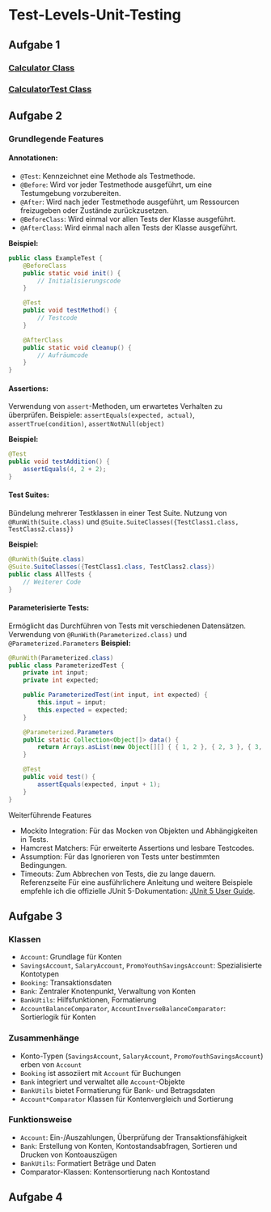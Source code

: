 # Test-Levels-Unit-Testing

## Aufgabe 1

### [Calculator Class](Calculator/src/main/kotlin/Calculator.kt)

### [CalculatorTest Class](Calculator/src/test/kotlin/CalculatorTest.kt)

## Aufgabe 2

### Grundlegende Features

#### Annotationen:

- `@Test`: Kennzeichnet eine Methode als Testmethode.
- `@Before`: Wird vor jeder Testmethode ausgeführt, um eine Testumgebung vorzubereiten.
- `@After`: Wird nach jeder Testmethode ausgeführt, um Ressourcen freizugeben oder Zustände zurückzusetzen.
- `@BeforeClass`: Wird einmal vor allen Tests der Klasse ausgeführt.
- `@AfterClass`: Wird einmal nach allen Tests der Klasse ausgeführt.

**Beispiel:**

```java
public class ExampleTest {
    @BeforeClass
    public static void init() {
        // Initialisierungscode
    }

    @Test
    public void testMethod() {
        // Testcode
    }

    @AfterClass
    public static void cleanup() {
        // Aufräumcode
    }
}
```

#### Assertions:

Verwendung von `assert`-Methoden, um erwartetes Verhalten zu überprüfen.
Beispiele: `assertEquals(expected, actual)`, `assertTrue(condition)`, `assertNotNull(object)`

**Beispiel:**

```java
@Test
public void testAddition() {
    assertEquals(4, 2 + 2);
}
```

#### Test Suites:

Bündelung mehrerer Testklassen in einer Test Suite.
Nutzung von `@RunWith(Suite.class)` und `@Suite.SuiteClasses({TestClass1.class, TestClass2.class})`

**Beispiel:**

```java
@RunWith(Suite.class)
@Suite.SuiteClasses({TestClass1.class, TestClass2.class})
public class AllTests {
    // Weiterer Code
}
```

#### Parameterisierte Tests:

Ermöglicht das Durchführen von Tests mit verschiedenen Datensätzen.
Verwendung von `@RunWith(Parameterized.class)` und `@Parameterized.Parameters`
**Beispiel:**

```java
@RunWith(Parameterized.class)
public class ParameterizedTest {
    private int input;
    private int expected;

    public ParameterizedTest(int input, int expected) {
        this.input = input;
        this.expected = expected;
    }

    @Parameterized.Parameters
    public static Collection<Object[]> data() {
        return Arrays.asList(new Object[][] { { 1, 2 }, { 2, 3 }, { 3, 4 } });
    }

    @Test
    public void test() {
        assertEquals(expected, input + 1);
    }
}
```

Weiterführende Features
- Mockito Integration: Für das Mocken von Objekten und Abhängigkeiten in Tests.
- Hamcrest Matchers: Für erweiterte Assertions und lesbare Testcodes.
- Assumption: Für das Ignorieren von Tests unter bestimmten Bedingungen.
- Timeouts: Zum Abbrechen von Tests, die zu lange dauern.
Referenzseite
Für eine ausführlichere Anleitung und weitere Beispiele empfehle ich die offizielle JUnit 5-Dokumentation: [JUnit 5 User Guide](https://junit.org/junit5/docs/current/user-guide/).

## Aufgabe 3

### Klassen

- `Account`: Grundlage für Konten
- `SavingsAccount`, `SalaryAccount`, `PromoYouthSavingsAccount`: Spezialisierte Kontotypen
- `Booking`: Transaktionsdaten
- `Bank`: Zentraler Knotenpunkt, Verwaltung von Konten
- `BankUtils`: Hilfsfunktionen, Formatierung
- `AccountBalanceComparator`, `AccountInverseBalanceComparator`: Sortierlogik für Konten

### Zusammenhänge

- Konto-Typen (`SavingsAccount`, `SalaryAccount`, `PromoYouthSavingsAccount`) erben von `Account`
- `Booking` ist assoziiert mit `Account` für Buchungen
- `Bank` integriert und verwaltet alle `Account`-Objekte
- `BankUtils` bietet Formatierung für Bank- und Betragsdaten
- `Account*Comparator` Klassen für Kontenvergleich und Sortierung

### Funktionsweise

- `Account`: Ein-/Auszahlungen, Überprüfung der Transaktionsfähigkeit
- `Bank`: Erstellung von Konten, Kontostandsabfragen, Sortieren und Drucken von Kontoauszügen
- `BankUtils`: Formatiert Beträge und Daten
- Comparator-Klassen: Kontensortierung nach Kontostand

## Aufgabe 4
